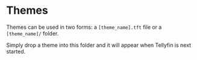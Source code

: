 # Themes

Themes can be used in two forms: a `[theme_name].tft` file or a `[theme_name]/` folder.

Simply drop a theme into this folder and it will appear when Tellyfin is next started.
